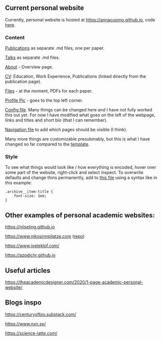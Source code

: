 ## Current personal website

Currently, personal website is hosted at https://annacuomo.github.io, code [here](https://github.com/annacuomo/annacuomo.github.io).

### Content

[Publications](https://github.com/annacuomo/annacuomo.github.io/tree/main/_publications) as separate .md files, one per paper.

[Talks](https://github.com/annacuomo/annacuomo.github.io/tree/main/_talks) as separate .md files.

[About](https://github.com/annacuomo/annacuomo.github.io/blob/main/_pages/about.md) - Overview page.

[CV](https://github.com/annacuomo/annacuomo.github.io/blob/main/_pages/cv.md): Education, Work Experience, Publications (linked directly from the publication page).

[Files](https://github.com/annacuomo/annacuomo.github.io/tree/main/files) - at the moment, PDFs for each paper.

[Profile Pic](https://github.com/annacuomo/annacuomo.github.io/blob/main/images/profile.png) - goes to the top left corner.

[Config file](https://github.com/annacuomo/annacuomo.github.io/blob/main/_config.yml). 
Many things can be changed here and I have not fully worked this out yet.
For now I have modified what goes on the left of the webpage, links and titles and short bio (that I can remember).

[Navigation file](https://github.com/annacuomo/annacuomo.github.io/blob/main/_data/navigation.yml) to add which pages should be visible (I think).

Many more things are customizable presubmably, but this is what I have changed so far compared to the [template](https://github.com/academicpages/academicpages.github.io).

### Style

To see what things would look like / how everything is encoded, hover over some part of the website, right-click and select inspect.
To overwrite defaults and change thins permanently, add to [this file](https://github.com/annacuomo/annacuomo.github.io/blob/main/assets/css/main.scss) using a syntax like in this example:

```
.archive__item-title {
    font-size: 1em;
}
```

## Other examples of personal academic websites:

https://nilseling.github.io

https://www.nikosirmpilatze.com ([repo](https://github.com/niksirbi/MyWebsite))

https://www.joeleklof.com/

https://azodichr.github.io

## Useful articles

https://theacademicdesigner.com/2020/1-page-academic-personal-website/

## Blogs inspo

https://centuryofbio.substack.com/

https://www.nxn.se/

https://science-latte.com/ 


